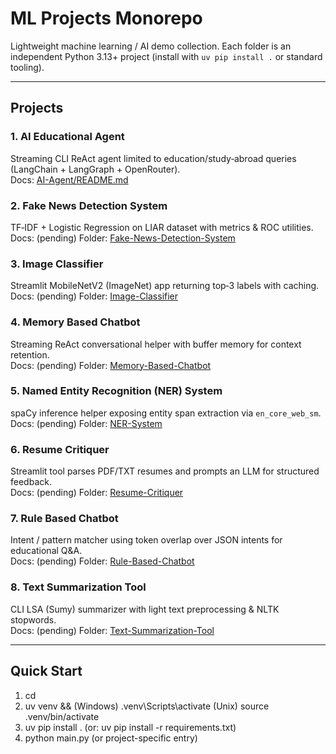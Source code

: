 # ML Projects Monorepo

Lightweight machine learning / AI demo collection. Each folder is an independent Python 3.13+ project (install with `uv pip install .` or standard tooling).

---

## Projects

### 1. AI Educational Agent
Streaming CLI ReAct agent limited to education/study‑abroad queries (LangChain + LangGraph + OpenRouter).  
Docs: [AI-Agent/README.md](AI-Agent/README.md)

### 2. Fake News Detection System
TF‑IDF + Logistic Regression on LIAR dataset with metrics & ROC utilities.  
Docs: (pending) Folder: [Fake-News-Detection-System](Fake-News-Detection-System)

### 3. Image Classifier
Streamlit MobileNetV2 (ImageNet) app returning top‑3 labels with caching.  
Docs: (pending) Folder: [Image-Classifier](Image-Classifier)

### 4. Memory Based Chatbot
Streaming ReAct conversational helper with buffer memory for context retention.  
Docs: (pending) Folder: [Memory-Based-Chatbot](Memory-Based-Chatbot)

### 5. Named Entity Recognition (NER) System
spaCy inference helper exposing entity span extraction via `en_core_web_sm`.  
Docs: (pending) Folder: [NER-System](NER-System)

### 6. Resume Critiquer
Streamlit tool parses PDF/TXT resumes and prompts an LLM for structured feedback.  
Docs: (pending) Folder: [Resume-Critiquer](Resume-Critiquer)

### 7. Rule Based Chatbot
Intent / pattern matcher using token overlap over JSON intents for educational Q&A.  
Docs: (pending) Folder: [Rule-Based-Chatbot](Rule-Based-Chatbot)

### 8. Text Summarization Tool
CLI LSA (Sumy) summarizer with light text preprocessing & NLTK stopwords.  
Docs: (pending) Folder: [Text-Summarization-Tool](Text-Summarization-Tool)

---

## Quick Start
1. cd <project-folder>
2. uv venv && (Windows) .venv\Scripts\activate  (Unix) source .venv/bin/activate
3. uv pip install .   (or: uv pip install -r requirements.txt)
4. python main.py   (or project-specific entry)